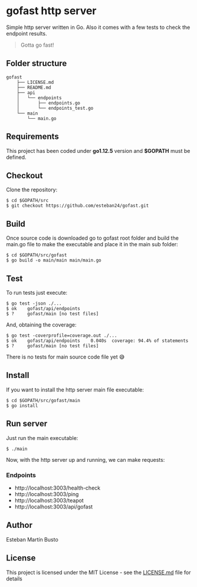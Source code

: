# gofast http server

Simple http server written in Go. Also it comes with a few tests to check the endpoint results.

> Gotta go fast!

## Folder structure

```
gofast
    ├── LICENSE.md
    ├── README.md
    ├── api
    │   └── endpoints
    │       ├── endpoints.go
    │       └── endpoints_test.go
    └── main
        └── main.go
```
## Requirements

This project has been coded under **go1.12.5** version and **$GOPATH** must be defined.

## Checkout 

Clone the repository:

```
$ cd $GOPATH/src
$ git checkout https://github.com/esteban24/gofast.git
```

## Build

Once source code is downloaded go to gofast root folder and build the main.go file to make the executable and place 
it in the main sub folder:

```
$ cd $GOPATH/src/gofast
$ go build -o main/main main/main.go
```

## Test

To run tests just execute:

```
$ go test -json ./...
$ ok  	gofast/api/endpoints
$ ?   	gofast/main	[no test files]
```

And, obtaining the coverage:

```
$ go test -coverprofile=coverage.out ./...
$ ok  	gofast/api/endpoints	0.040s	coverage: 94.4% of statements
$ ?   	gofast/main	[no test files]
```

There is no tests for main source code file yet 😅

## Install

If you want to install the http server main file executable:

```
$ cd $GOPATH/src/gofast/main
$ go install
```

## Run server

Just run the main executable:

```
$ ./main
```

Now, with the http server up and running, we can make requests:

### Endpoints

* 	http://localhost:3003/health-check
* 	http://localhost:3003/ping
* 	http://localhost:3003/teapot
*   http://localhost:3003/api/gofast

## Author

Esteban Martín Busto

## License 

This project is licensed under the MIT License - see the [LICENSE.md](LICENSE.md) file for details
